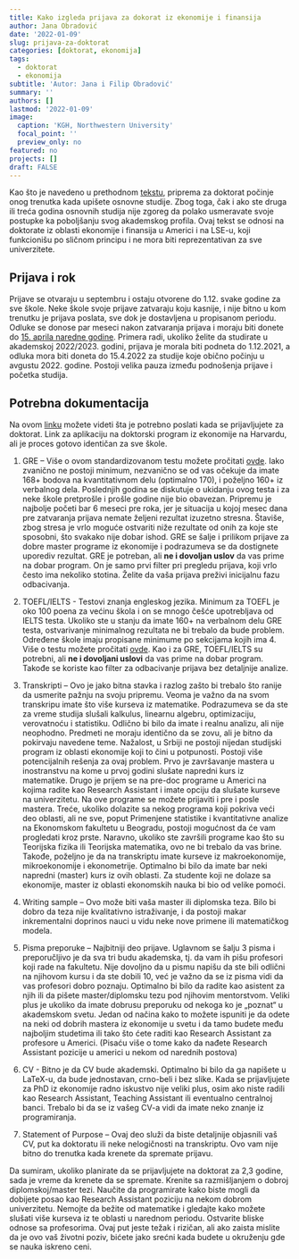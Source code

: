 ```yaml
---
title: Kako izgleda prijava za dokorat iz ekonomije i finansija
author: Jana Obradović
date: '2022-01-09'
slug: prijava-za-doktorat
categories: [doktorat, ekonomija]
tags:
  - doktorat
  - ekonomija
subtitle: 'Autor: Jana i Filip Obradović'
summary: ''
authors: []
lastmod: '2022-01-09' 
image:
  caption: 'KGH, Northwestern University'
  focal_point: ''
  preview_only: no
featured: no
projects: []
draft: FALSE
---
```


Kao što je navedeno u prethodnom [tekstu](https://filipobradovic.com/post/ko-su-ekonomisti/), priprema za doktorat počinje onog trenutka kada upišete osnovne studije. Zbog toga, čak i ako ste druga ili treća godina osnovnih studija nije zgoreg da polako usmeravate svoje postupke ka poboljšanju svog akademskog profila. Ovaj tekst se odnosi na doktorate iz oblasti ekonomije i finansija u Americi i na LSE-u, koji funkcionišu po sličnom principu i ne mora biti reprezentativan za sve univerzitete. 

## Prijava i rok

Prijave se otvaraju u septembru i ostaju otvorene do 1.12. svake godine za sve škole. Neke škole svoje prijave zatvaraju koju kasnije, i nije bitno u kom trenutku je prijava poslata, sve dok je dostavljena u propisanom periodu. Odluke se donose par meseci nakon zatvaranja prijava i moraju biti donete do [15. aprila naredne godine](https://cgsnet.org/april-15-resolution). Primera radi, ukoliko želite da studirate u akademskoj 2022/2023. godini, prijava je morala biti podneta do 1.12.2021, a odluka mora biti doneta do 15.4.2022 za studije koje obično počinju u avgustu 2022. godine. Postoji velika pauza između podnošenja prijave i početka studija.

## Potrebna dokumentacija

Na ovom [linku](https://economics.harvard.edu/admissions) možete videti šta je potrebno poslati kada se prijavljujete za doktorat. Link za aplikaciju na doktorski program iz ekonomije na Harvardu, ali je proces gotovo identičan za sve škole. 

1)	GRE – Više o ovom standardizovanom testu možete pročitati [ovde](https://www.skolejezikanovisad.com/sve-sto-treba-da-znate-o-gre-ispitu/). Iako zvanično ne postoji minimum, nezvanično se od vas očekuje da imate 168+ bodova na kvantitativnom delu (optimalno 170), i poželjno 160+ iz verbalnog dela. Poslednjih godina se diskutuje o ukidanju ovog testa i za neke škole pretprošle i prošle godine nije bio obavezan. Pripremu je najbolje početi bar 6 meseci pre roka, jer je situacija u kojoj mesec dana pre zatvaranja prijava nemate željeni rezultat izuzetno stresna. Štaviše, zbog stresa je vrlo moguće ostvariti niže rezultate od onih za koje ste sposobni, što svakako nije dobar ishod. GRE se šalje i prilikom prijave za dobre master programe iz ekonomije i podrazumeva se da dostignete uporediv rezultat. GRE je potreban, ali **ne i dovoljan uslov** da vas prime na dobar program. On je samo prvi filter pri pregledu prijava, koji vrlo često ima nekoliko stotina. Želite da vaša prijava preživi inicijalnu fazu odbacivanja.

2)	TOEFL/IELTS  - Testovi znanja engleskog jezika. Minimum za TOEFL je oko 100 poena za većinu škola i on se mnogo češće upotrebljava od IELTS testa. Ukoliko ste u stanju da imate 160+ na verbalnom delu GRE testa, ostvarivanje minimalnog rezultata ne bi trebalo da bude problem. Određene škole imaju propisane minimume po sekcijama kojih ima 4. Više o testu možete pročitati [ovde](https://www.stranijezici.com/da-li-znate-sta-je-to-toefl/). Kao i za GRE, TOEFL/IELTS su potrebni, ali **ne i dovoljani uslovi** da vas prime na dobar program. Takođe se koriste kao filter za odbacivanje prijava bez detaljnije analize.

3)	Transkripti – Ovo je jako bitna stavka i razlog zašto bi trebalo što ranije da usmerite pažnju na svoju pripremu. Veoma je važno da na svom transkripu imate što više kurseva iz matematike. Podrazumeva se da ste za vreme studija slušali kalkulus, linearnu algebru, optimizaciju, verovatnoću i statistiku. Odlično bi bilo da imate i realnu analizu, ali nije neophodno. Predmeti ne moraju identično da se zovu, ali je bitno da pokirvaju navedene teme. Nažalost, u Srbiji ne postoji nijedan studijski program iz oblasti ekonomije koji to čini u potpunosti.
Postoji više potencijalnih rešenja za ovaj problem. Prvo je završavanje mastera u inostranstvu na kome u prvoj godini slušate napredni kurs iz matematike. Drugo je prijem se na pre-doc programe u Americi na kojima radite kao Research Assistant i imate opciju da slušate kurseve na univerzitetu. Na ove programe se možete prijaviti i pre i posle mastera. Treće, ukoliko dolazite sa nekog programa koji pokriva veći deo oblasti, ali ne sve, poput Primenjene statistike i kvantitativne analize na Ekonomskom fakultetu u Beogradu, postoji mogućnost da će vam progledati kroz prste. Naravno, ukoliko ste završili programe kao što su Teorijska fizika ili Teorijska matematika, ovo ne bi trebalo da vas brine.
Takođe, poželjno je da na transkriptu imate kurseve iz makroekonomije, mikroekonomije i ekonometrije. Optimalno bi bilo da imate bar neki napredni (master) kurs iz ovih oblasti. Za studente koji ne dolaze sa ekonomije, master iz oblasti ekonomskih nauka bi bio od velike pomoći.

4)	Writing sample – Ovo može biti vaša master ili diplomska teza. Bilo bi dobro da teza nije kvalitativno istraživanje, i da postoji makar inkrementalni doprinos nauci u vidu neke nove primene ili matematičkog modela.

5)	Pisma preporuke – Najbitniji deo prijave. Uglavnom se šalju 3 pisma i preporučljivo je da sva tri budu akademska, tj. da vam ih pišu profesori koji rade na fakultetu. Nije dovoljno da u pismu napišu da ste bili odlični na njihovom kursu i da ste dobili 10, već je važno da se iz pisma vidi da vas profesori dobro poznaju. Optimalno bi bilo da radite kao asistent za njih ili da pišete master/diplomsku tezu pod njihovim mentorstvom. Veliki plus je ukoliko da imate dobrusu preporuku od nekoga ko je „poznat“ u akademskom svetu. Jedan od načina kako to možete ispuniti je da odete na neki od dobrih mastera iz ekonomije u svetu i da tamo budete među najboljim studetima ili tako što ćete raditi kao Research Assistant za profesore u Americi. (Pisaću više o tome kako da nađete Research Assistant pozicije u americi u nekom od narednih postova)
8)	CV - Bitno je da CV bude akademski. Optimalno bi bilo da ga napišete u LaTeX-u, da bude jednostavan, crno-beli i bez slike. Kada se prijavljujete za PhD iz ekonomije radno iskustvo nije veliki plus, osim ako niste radili kao Research Assistant, Teaching Assistant ili eventualno centralnoj banci. Trebalo bi da se iz vašeg CV-a vidi da imate neko znanje iz programiranja.
9)	Statement of Purpose – Ovaj deo služi da biste detaljnije objasnili vaš CV, put ka doktoratu ili neke nelogičnosti na transkriptu. Ovo vam nije bitno do trenutka kada krenete da spremate prijavu.

Da sumiram, ukoliko planirate da se prijavljujete na doktorat za 2,3 godine, sada je vreme da krenete da se spremate. Krenite sa razmišljanjem o dobroj diplomskoj/master tezi. Naučite da programirate kako biste mogli da dobijete posao kao Research Assistant poziciju na nekom dobrom univerzitetu. Nemojte da bežite od matematike i gledajte kako možete slušati više kurseva iz te oblasti u narednom periodu. Ostvarite bliske odnose sa profesorima. Ovaj put jeste težak i rizičan, ali ako zaista mislite da je ovo vaš životni poziv, bićete jako srećni kada budete u okruženju gde se nauka iskreno ceni.

